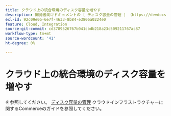```yaml
---
title: クラウド上の統合環境のディスク容量を増やす
description: 開発者向けドキュメントの [ ディスク容量の管理 ] （https://devdocs.magento.com/guides/v2.3/cloud/project/manage-disk-space.html）を参照してください。
exl-id: 92c09e05-6e7f-4633-8b84-e3806a0224e0
feature: Cloud, Integration
source-git-commit: cd3789526767b041cbdb218a23c509211767ac87
workflow-type: tm+mt
source-wordcount: '41'
ht-degree: 0%

---
```


# クラウド上の統合環境のディスク容量を増やす

を参照してください。 [ディスク容量の管理](https://experienceleague.adobe.com/en/docs/commerce-cloud-service/user-guide/develop/storage/manage-disk-space) クラウドインフラストラクチャーに関するCommerceのガイドを参照してください。
